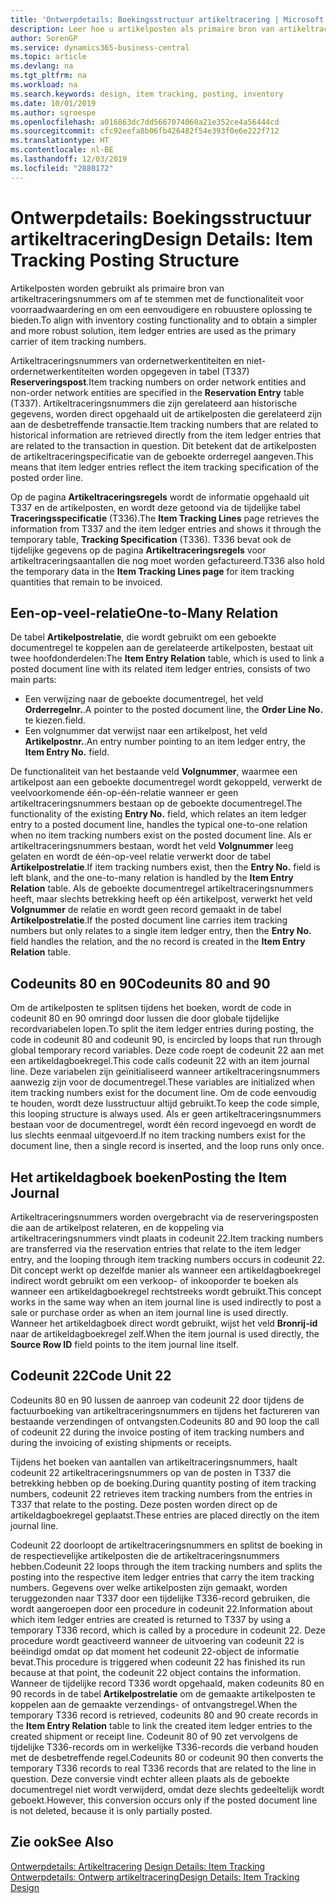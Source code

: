 ```yaml
---
title: 'Ontwerpdetails: Boekingsstructuur artikeltracering | Microsoft Docs'
description: Leer hoe u artikelposten als primaire bron van artikeltraceringsnummers gebruikt.
author: SorenGP
ms.service: dynamics365-business-central
ms.topic: article
ms.devlang: na
ms.tgt_pltfrm: na
ms.workload: na
ms.search.keywords: design, item tracking, posting, inventory
ms.date: 10/01/2019
ms.author: sgroespe
ms.openlocfilehash: a016863dc7dd5667074060a21e352ce4a56444cd
ms.sourcegitcommit: cfc92eefa8b06fb426482f54e393f0e6e222f712
ms.translationtype: HT
ms.contentlocale: nl-BE
ms.lasthandoff: 12/03/2019
ms.locfileid: "2880172"
---
```

# <a name="design-details-item-tracking-posting-structure"></a><span data-ttu-id="19770-103">Ontwerpdetails: Boekingsstructuur artikeltracering</span><span class="sxs-lookup"><span data-stu-id="19770-103">Design Details: Item Tracking Posting Structure</span></span>
<span data-ttu-id="19770-104">Artikelposten worden gebruikt als primaire bron van artikeltraceringsnummers om af te stemmen met de functionaliteit voor voorraadwaardering en om een eenvoudigere en robuustere oplossing te bieden.</span><span class="sxs-lookup"><span data-stu-id="19770-104">To align with inventory costing functionality and to obtain a simpler and more robust solution, item ledger entries are used as the primary carrier of item tracking numbers.</span></span>  
  
<span data-ttu-id="19770-105">Artikeltraceringsnummers van ordernetwerkentiteiten en niet-ordernetwerkentiteiten worden opgegeven in tabel (T337) **Reserveringspost**.</span><span class="sxs-lookup"><span data-stu-id="19770-105">Item tracking numbers on order network entities and non-order network entities are specified in the **Reservation Entry** table (T337).</span></span> <span data-ttu-id="19770-106">Artikeltraceringsnummers die zijn gerelateerd aan historische gegevens, worden direct opgehaald uit de artikelposten die gerelateerd zijn aan de desbetreffende transactie.</span><span class="sxs-lookup"><span data-stu-id="19770-106">Item tracking numbers that are related to historical information are retrieved directly from the item ledger entries that are related to the transaction in question.</span></span> <span data-ttu-id="19770-107">Dit betekent dat de artikelposten de artikeltraceringspecificatie van de geboekte orderregel aangeven.</span><span class="sxs-lookup"><span data-stu-id="19770-107">This means that item ledger entries reflect the item tracking specification of the posted order line.</span></span>  
  
<span data-ttu-id="19770-108">Op de pagina **Artikeltraceringsregels** wordt de informatie opgehaald uit T337 en de artikelposten, en wordt deze getoond via de tijdelijke tabel **Traceringsspecificatie** (T336).</span><span class="sxs-lookup"><span data-stu-id="19770-108">The **Item Tracking Lines** page retrieves the information from T337 and the item ledger entries and shows it through the temporary table, **Tracking Specification** (T336).</span></span> <span data-ttu-id="19770-109">T336 bevat ook de tijdelijke gegevens op de pagina **Artikeltraceringsregels** voor artikeltraceringsaantallen die nog moet worden gefactureerd.</span><span class="sxs-lookup"><span data-stu-id="19770-109">T336 also hold the temporary data in the **Item Tracking Lines page** for item tracking quantities that remain to be invoiced.</span></span>  
  
## <a name="one-to-many-relation"></a><span data-ttu-id="19770-110">Een-op-veel-relatie</span><span class="sxs-lookup"><span data-stu-id="19770-110">One-to-Many Relation</span></span>  
<span data-ttu-id="19770-111">De tabel **Artikelpostrelatie**, die wordt gebruikt om een geboekte documentregel te koppelen aan de gerelateerde artikelposten, bestaat uit twee hoofdonderdelen:</span><span class="sxs-lookup"><span data-stu-id="19770-111">The **Item Entry Relation** table, which is used to link a posted document line with its related item ledger entries, consists of two main parts:</span></span>  
  
* <span data-ttu-id="19770-112">Een verwijzing naar de geboekte documentregel, het veld **Orderregelnr.**.</span><span class="sxs-lookup"><span data-stu-id="19770-112">A pointer to the posted document line, the **Order Line No.**</span></span> <span data-ttu-id="19770-113">te kiezen.</span><span class="sxs-lookup"><span data-stu-id="19770-113">field.</span></span>  
* <span data-ttu-id="19770-114">Een volgnummer dat verwijst naar een artikelpost, het veld **Artikelpostnr.**.</span><span class="sxs-lookup"><span data-stu-id="19770-114">An entry number pointing to an item ledger entry, the **Item Entry No.** field.</span></span>  
  
<span data-ttu-id="19770-115">De functionaliteit van het bestaande veld **Volgnummer**, waarmee een artikelpost aan een geboekte documentregel wordt gekoppeld, verwerkt de veelvoorkomende één-op-één-relatie wanneer er geen artikeltraceringsnummers bestaan op de geboekte documentregel.</span><span class="sxs-lookup"><span data-stu-id="19770-115">The functionality of the existing **Entry No.** field, which relates an item ledger entry to a posted document line, handles the typical one-to-one relation when no item tracking numbers exist on the posted document line.</span></span> <span data-ttu-id="19770-116">Als er artikeltraceringsnummers bestaan, wordt het veld **Volgnummer** leeg gelaten en wordt de één-op-veel relatie verwerkt door de tabel **Artikelpostrelatie**.</span><span class="sxs-lookup"><span data-stu-id="19770-116">If item tracking numbers exist, then the **Entry No.** field is left blank, and the one-to-many relation is handled by the **Item Entry Relation** table.</span></span> <span data-ttu-id="19770-117">Als de geboekte documentregel artikeltraceringsnummers heeft, maar slechts betrekking heeft op één artikelpost, verwerkt het veld **Volgnummer** de relatie en wordt geen record gemaakt in de tabel **Artikelpostrelatie**.</span><span class="sxs-lookup"><span data-stu-id="19770-117">If the posted document line carries item tracking numbers but only relates to a single item ledger entry, then the **Entry No.** field handles the relation, and the no record is created in the **Item Entry Relation** table.</span></span>  
  
## <a name="codeunits-80-and-90"></a><span data-ttu-id="19770-118">Codeunits 80 en 90</span><span class="sxs-lookup"><span data-stu-id="19770-118">Codeunits 80 and 90</span></span>  
<span data-ttu-id="19770-119">Om de artikelposten te splitsen tijdens het boeken, wordt de code in codeunit 80 en 90 omringd door lussen die door globale tijdelijke recordvariabelen lopen.</span><span class="sxs-lookup"><span data-stu-id="19770-119">To split the item ledger entries during posting, the code in codeunit 80 and codeunit 90, is encircled by loops that run through global temporary record variables.</span></span> <span data-ttu-id="19770-120">Deze code roept de codeunit 22 aan met een artikeldagboekregel.</span><span class="sxs-lookup"><span data-stu-id="19770-120">This code calls codeunit 22 with an item journal line.</span></span> <span data-ttu-id="19770-121">Deze variabelen zijn geïnitialiseerd wanneer artikeltraceringsnummers aanwezig zijn voor de documentregel.</span><span class="sxs-lookup"><span data-stu-id="19770-121">These variables are initialized when item tracking numbers exist for the document line.</span></span> <span data-ttu-id="19770-122">Om de code eenvoudig te houden, wordt deze lusstructuur altijd gebruikt.</span><span class="sxs-lookup"><span data-stu-id="19770-122">To keep the code simple, this looping structure is always used.</span></span> <span data-ttu-id="19770-123">Als er geen artikeltraceringsnummers bestaan voor de documentregel, wordt één record ingevoegd en wordt de lus slechts eenmaal uitgevoerd.</span><span class="sxs-lookup"><span data-stu-id="19770-123">If no item tracking numbers exist for the document line, then a single record is inserted, and the loop runs only once.</span></span>  
  
## <a name="posting-the-item-journal"></a><span data-ttu-id="19770-124">Het artikeldagboek boeken</span><span class="sxs-lookup"><span data-stu-id="19770-124">Posting the Item Journal</span></span>  
<span data-ttu-id="19770-125">Artikeltraceringsnummers worden overgebracht via de reserveringsposten die aan de artikelpost relateren, en de koppeling via artikeltraceringsnummers vindt plaats in codeunit 22.</span><span class="sxs-lookup"><span data-stu-id="19770-125">Item tracking numbers are transferred via the reservation entries that relate to the item ledger entry, and the looping through item tracking numbers occurs in codeunit 22.</span></span> <span data-ttu-id="19770-126">Dit concept werkt op dezelfde manier als wanneer een artikeldagboekregel indirect wordt gebruikt om een verkoop- of inkooporder te boeken als wanneer een artikeldagboekregel rechtstreeks wordt gebruikt.</span><span class="sxs-lookup"><span data-stu-id="19770-126">This concept works in the same way when an item journal line is used indirectly to post a sale or purchase order as when an item journal line is used directly.</span></span> <span data-ttu-id="19770-127">Wanneer het artikeldagboek direct wordt gebruikt, wijst het veld **Bronrij-id** naar de artikeldagboekregel zelf.</span><span class="sxs-lookup"><span data-stu-id="19770-127">When the item journal is used directly, the **Source Row ID** field points to the item journal line itself.</span></span>  
  
## <a name="code-unit-22"></a><span data-ttu-id="19770-128">Codeunit 22</span><span class="sxs-lookup"><span data-stu-id="19770-128">Code Unit 22</span></span>  
<span data-ttu-id="19770-129">Codeunits 80 en 90 lussen de aanroep van codeunit 22 door tijdens de factuurboeking van artikeltraceringsnummers en tijdens het factureren van bestaande verzendingen of ontvangsten.</span><span class="sxs-lookup"><span data-stu-id="19770-129">Codeunits 80 and 90 loop the call of codeunit 22 during the invoice posting of item tracking numbers and during the invoicing of existing shipments or receipts.</span></span>  
  
<span data-ttu-id="19770-130">Tijdens het boeken van aantallen van artikeltraceringsnummers, haalt codeunit 22 artikeltraceringsnummers op van de posten in T337 die betrekking hebben op de boeking.</span><span class="sxs-lookup"><span data-stu-id="19770-130">During quantity posting of item tracking numbers, codeunit 22 retrieves item tracking numbers from the entries in T337 that relate to the posting.</span></span> <span data-ttu-id="19770-131">Deze posten worden direct op de artikeldagboekregel geplaatst.</span><span class="sxs-lookup"><span data-stu-id="19770-131">These entries are placed directly on the item journal line.</span></span>  
  
<span data-ttu-id="19770-132">Codeunit 22 doorloopt de artikeltraceringsnummers en splitst de boeking in de respectievelijke artikelposten die de artikeltraceringsnummers hebben.</span><span class="sxs-lookup"><span data-stu-id="19770-132">Codeunit 22 loops through the item tracking numbers and splits the posting into the respective item ledger entries that carry the item tracking numbers.</span></span> <span data-ttu-id="19770-133">Gegevens over welke artikelposten zijn gemaakt, worden teruggezonden naar T337 door een tijdelijke T336-record gebruiken, die wordt aangeroepen door een procedure in codeunit 22.</span><span class="sxs-lookup"><span data-stu-id="19770-133">Information about which item ledger entries are created is returned to T337 by using a temporary T336 record, which is called by a procedure in codeunit 22.</span></span> <span data-ttu-id="19770-134">Deze procedure wordt geactiveerd wanneer de uitvoering van codeunit 22 is beëindigd omdat op dat moment het codeunit 22-object de informatie bevat.</span><span class="sxs-lookup"><span data-stu-id="19770-134">This procedure is triggered when codeunit 22 has finished its run because at that point, the codeunit 22 object contains the information.</span></span> <span data-ttu-id="19770-135">Wanneer de tijdelijke record T336 wordt opgehaald, maken codeunits 80 en 90 records in de tabel **Artikelpostrelatie** om de gemaakte artikelposten te koppelen aan de gemaakte verzendings- of ontvangstregel.</span><span class="sxs-lookup"><span data-stu-id="19770-135">When the temporary T336 record is retrieved, codeunits 80 and 90 create records in the **Item Entry Relation** table to link the created item ledger entries to the created shipment or receipt line.</span></span> <span data-ttu-id="19770-136">Codeunit 80 of 90 zet vervolgens de tijdelijke T336-records om in werkelijke T336-records die verband houden met de desbetreffende regel.</span><span class="sxs-lookup"><span data-stu-id="19770-136">Codeunits 80 or codeunit 90 then converts the temporary T336 records to real T336 records that are related to the line in question.</span></span> <span data-ttu-id="19770-137">Deze conversie vindt echter alleen plaats als de geboekte documentregel niet wordt verwijderd, omdat deze slechts gedeeltelijk wordt geboekt.</span><span class="sxs-lookup"><span data-stu-id="19770-137">However, this conversion occurs only if the posted document line is not deleted, because it is only partially posted.</span></span>  
  
## <a name="see-also"></a><span data-ttu-id="19770-138">Zie ook</span><span class="sxs-lookup"><span data-stu-id="19770-138">See Also</span></span>  
<span data-ttu-id="19770-139">[Ontwerpdetails: Artikeltracering](design-details-item-tracking.md) </span><span class="sxs-lookup"><span data-stu-id="19770-139">[Design Details: Item Tracking](design-details-item-tracking.md) </span></span>  
[<span data-ttu-id="19770-140">Ontwerpdetails: Ontwerp artikeltracering</span><span class="sxs-lookup"><span data-stu-id="19770-140">Design Details: Item Tracking Design</span></span>](design-details-item-tracking-design.md)